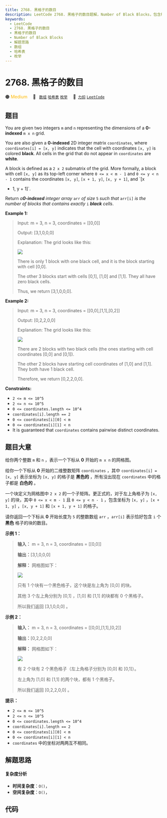 ```yaml
---
title: 2768. 黑格子的数目
description: LeetCode 2768. 黑格子的数目题解，Number of Black Blocks，包含解题思路、复杂度分析以及完整的 JavaScript 代码实现。
keywords:
  - LeetCode
  - 2768. 黑格子的数目
  - 黑格子的数目
  - Number of Black Blocks
  - 解题思路
  - 数组
  - 哈希表
  - 枚举
---
```


# 2768. 黑格子的数目

🟠 <font color=#ffb800>Medium</font>&emsp; 🔖&ensp; [`数组`](/tag/array.md) [`哈希表`](/tag/hash-table.md) [`枚举`](/tag/enumeration.md)&emsp; 🔗&ensp;[`力扣`](https://leetcode.cn/problems/number-of-black-blocks) [`LeetCode`](https://leetcode.com/problems/number-of-black-blocks)

## 题目

You are given two integers `m` and `n` representing the dimensions of a
**0-indexed**  `m x n` grid.

You are also given a **0-indexed** 2D integer matrix `coordinates`, where
`coordinates[i] = [x, y]` indicates that the cell with coordinates `[x, y]` is
colored **black**. All cells in the grid that do not appear in `coordinates`
are **white**.

A block is defined as a `2 x 2` submatrix of the grid. More formally, a block
with cell `[x, y]` as its top-left corner where `0 <= x < m - 1` and `0 <= y <
n - 1` contains the coordinates `[x, y]`, `[x + 1, y]`, `[x, y + 1]`, and `[x
+ 1, y + 1]`.

Return _a**0-indexed** integer array_ `arr` _of size_ `5` _such that_ `arr[i]`
_is the number of blocks that contains exactly_ `i` _**black** cells_.



**Example 1:**

> Input: m = 3, n = 3, coordinates = [[0,0]]
> 
> Output: [3,1,0,0,0]
> 
> Explanation: The grid looks like this:
> 
> ![](https://assets.leetcode.com/uploads/2023/06/18/screen-shot-2023-06-18-at-44656-am.png)
> 
> There is only 1 block with one black cell, and it is the block starting with cell [0,0].
> 
> The other 3 blocks start with cells [0,1], [1,0] and [1,1]. They all have zero black cells. 
> 
> Thus, we return [3,1,0,0,0]. 

**Example 2:**

> Input: m = 3, n = 3, coordinates = [[0,0],[1,1],[0,2]]
> 
> Output: [0,2,2,0,0]
> 
> Explanation: The grid looks like this:
> 
> ![](https://assets.leetcode.com/uploads/2023/06/18/screen-shot-2023-06-18-at-45018-am.png)
> 
> There are 2 blocks with two black cells (the ones starting with cell coordinates [0,0] and [0,1]).
> 
> The other 2 blocks have starting cell coordinates of [1,0] and [1,1]. They both have 1 black cell.
> 
> Therefore, we return [0,2,2,0,0].

**Constraints:**

  * `2 <= m <= 10^5`
  * `2 <= n <= 10^5`
  * `0 <= coordinates.length <= 10^4`
  * `coordinates[i].length == 2`
  * `0 <= coordinates[i][0] < m`
  * `0 <= coordinates[i][1] < n`
  * It is guaranteed that `coordinates` contains pairwise distinct coordinates.


## 题目大意

给你两个整数 `m` 和 `n` ，表示一个下标从 **0**  开始的 `m x n` 的网格图。

给你一个下标从 **0**  开始的二维整数矩阵 `coordinates` ，其中 `coordinates[i] = [x, y]` 表示坐标为
`[x, y]` 的格子是 **黑色的**  ，所有没出现在 `coordinates` 中的格子都是 **白色的** 。

一个块定义为网格图中 `2 x 2` 的一个子矩阵。更正式的，对于左上角格子为 `[x, y]` 的块，其中 `0 <= x < m - 1` 且 `0
<= y < n - 1` ，包含坐标为 `[x, y]` ，`[x + 1, y]` ，`[x, y + 1]` 和 `[x + 1, y + 1]`
的格子。

请你返回一个下标从 **0**  开始长度为 `5` 的整数数组 `arr` ，`arr[i]` 表示恰好包含 `i` 个 **黑色**  格子的块的数目。



**示例 1：**

> 
> 
> 
> 
> 
> **输入：** m = 3, n = 3, coordinates = [[0,0]]
> 
> **输出：**[3,1,0,0,0]
> 
> **解释：** 网格图如下：
> 
> ![](https://assets.leetcode.com/uploads/2023/06/18/screen-shot-2023-06-18-at-44656-am.png)
> 
> 只有 1 个块有一个黑色格子，这个块是左上角为 [0,0] 的块。
> 
> 其他 3 个左上角分别为 [0,1] ，[1,0] 和 [1,1] 的块都有 0 个黑格子。
> 
> 所以我们返回 [3,1,0,0,0] 。
> 
> 

**示例 2：**

> 
> 
> 
> 
> 
> **输入：** m = 3, n = 3, coordinates = [[0,0],[1,1],[0,2]]
> 
> **输出：**[0,2,2,0,0]
> 
> **解释：** 网格图如下：
> 
> ![](https://assets.leetcode.com/uploads/2023/06/18/screen-shot-2023-06-18-at-45018-am.png)
> 
> 有 2 个块有 2 个黑色格子（左上角格子分别为 [0,0] 和 [0,1]）。
> 
> 左上角为 [1,0] 和 [1,1] 的两个块，都有 1 个黑格子。
> 
> 所以我们返回 [0,2,2,0,0] 。
> 
> 



**提示：**

  * `2 <= m <= 10^5`
  * `2 <= n <= 10^5`
  * `0 <= coordinates.length <= 10^4`
  * `coordinates[i].length == 2`
  * `0 <= coordinates[i][0] < m`
  * `0 <= coordinates[i][1] < n`
  * `coordinates` 中的坐标对两两互不相同。


## 解题思路

#### 复杂度分析

- **时间复杂度**：`O()`，
- **空间复杂度**：`O()`，

## 代码

```javascript

```